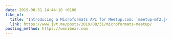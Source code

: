 ```yaml
---
date: 2019-08-31 14:44:18 +0100
like_of:
  title: "Introducing a Microformats API for Meetup.com: `meetup-mf2.jvt.me` · Jamie Tanna | Software (Quality) Engineer"
  link: https://www.jvt.me/posts/2019/08/31/microformats-meetup/
posting_method: https://omnibear.com
---
```


